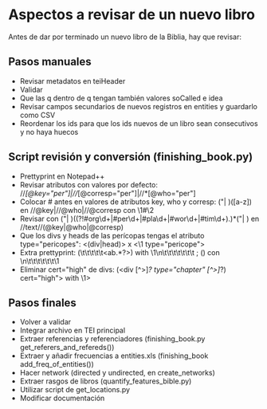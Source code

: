 # Aspectos a revisar de un nuevo libro

Antes de dar por terminado un nuevo libro de la Biblia, hay que revisar:

## Pasos manuales
- Revisar metadatos en teiHeader
- Validar
- Que las q dentro de q tengan también valores soCalled e idea
- Revisar campos secundarios de nuevos registros en entities y guardarlo como CSV
- Reordenar los ids para que los ids nuevos de un libro sean consecutivos y no haya huecos

## Script revisión y conversión (finishing_book.py)
- Prettyprint en Notepad++
- Revisar atributos con valores por defecto: //*[@key="per"]|//*[@corresp="per"]|//*[@who="per"]
- Colocar # antes en valores de atributos key, who y corresp: ("| )([a-z])	 en //@key|//@who|//@corresp con \1#\2
- Revisar con ("| )((?!#org\d+|#per\d+|#pla\d+|#wor\d+|#tim\d+).)*("| ) en //text//(@key|@who|@corresp)
- Que los divs y heads de las perícopas tengas el atributo type="pericopes": <(div|head)> x <\1 type="pericope"> 
- Extra prettyprint: (\t\t\t\t\t<ab.*?>) with \1\n\t\t\t\t\t\t\t ; (</ab>) con \n\t\t\t\t\t\t\1
- Eliminar  cert="high" de divs: (<div [^>]*? type="chapter" [^>]*?) cert="high"> with \1>

## Pasos finales
- Volver a validar
- Integrar archivo en TEI principal
- Extraer referencias y referenciadores (finishing_book.py get_referers_and_refereds())
- Extraer y añadir frecuencias a entities.xls (finishing_book add_freq_of_entities())
- Hacer network (directed y undirected, en create_networks)
- Extraer rasgos de libros (quantify_features_bible.py)
- Utilizar script de get_locations.py
- Modificar documentación

